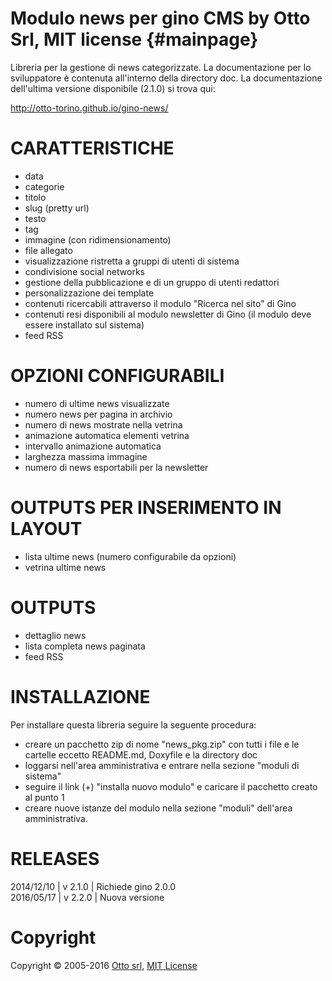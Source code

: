 Modulo news per gino CMS by Otto Srl, MIT license {#mainpage}
==============================================================
Libreria per la gestione di news categorizzate.
La documentazione per lo sviluppatore è contenuta all'interno della directory doc.
La documentazione dell'ultima versione disponibile (2.1.0) si trova qui:

http://otto-torino.github.io/gino-news/

# CARATTERISTICHE

- data
- categorie
- titolo
- slug (pretty url)
- testo
- tag
- immagine (con ridimensionamento)
- file allegato
- visualizzazione ristretta a gruppi di utenti di sistema
- condivisione social networks
- gestione della pubblicazione e di un gruppo di utenti redattori
- personalizzazione dei template
- contenuti ricercabili attraverso il modulo "Ricerca nel sito" di Gino
- contenuti resi disponibili al modulo newsletter di Gino (il modulo deve essere installato sul sistema)
- feed RSS

# OPZIONI CONFIGURABILI

- numero di ultime news visualizzate
- numero news per pagina in archivio
- numero di news mostrate nella vetrina
- animazione automatica elementi vetrina
- intervallo animazione automatica
- larghezza massima immagine
- numero di news esportabili per la newsletter

# OUTPUTS PER INSERIMENTO IN LAYOUT

- lista ultime news (numero configurabile da opzioni)
- vetrina ultime news

# OUTPUTS

- dettaglio news
- lista completa news paginata
- feed RSS

# INSTALLAZIONE

Per installare questa libreria seguire la seguente procedura:

- creare un pacchetto zip di nome "news_pkg.zip" con tutti i file e le cartelle eccetto README.md, Doxyfile e la directory doc
- loggarsi nell'area amministrativa e entrare nella sezione "moduli di sistema"
- seguire il link (+) "installa nuovo modulo" e caricare il pacchetto creato al punto 1
- creare nuove istanze del modulo nella sezione "moduli" dell'area amministrativa.

# RELEASES

2014/12/10 | v 2.1.0 | Richiede gino 2.0.0  
2016/05/17 | v 2.2.0 | Nuova versione  

# Copyright
Copyright © 2005-2016 [Otto srl](http://www.otto.to.it), [MIT License](http://opensource.org/licenses/MIT)